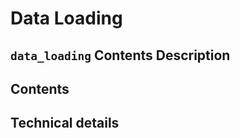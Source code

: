 # Data Loading

`data_loading` Contents Description
------------

Contents
------------


Technical details
---------------------------
